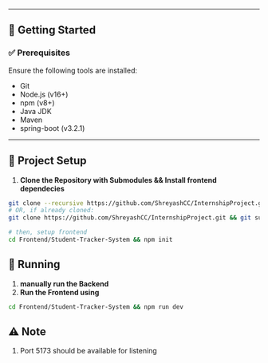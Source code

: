 
---

## 🚀 Getting Started

### ✅ Prerequisites

Ensure the following tools are installed:

- Git
- Node.js (v16+)
- npm (v8+)
- Java JDK
- Maven
- spring-boot (v3.2.1)
---

## 🔧 Project Setup

1. **Clone the Repository with Submodules && Install frontend dependecies**

```bash
git clone --recursive https://github.com/ShreyashCC/InternshipProject.git
# OR, if already cloned:
git clone https://github.com/ShreyashCC/InternshipProject.git && git submodule update --init --recursive

# then, setup frontend 
cd Frontend/Student-Tracker-System && npm init

```

## 🔧 Running

1. **manually run the Backend**
2. **Run the Frontend using**
   
```bash
cd Frontend/Student-Tracker-System && npm run dev

```
## ⚠️ Note

1. Port 5173 should be available for listening

